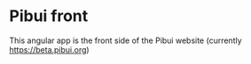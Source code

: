 # Pibui front
        
This angular app is the front side of the Pibui website (currently https://beta.pibui.org)
